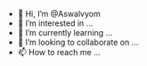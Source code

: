 - 👋 Hi, I’m @Aswalvyom
- 👀 I’m interested in ...
- 🌱 I’m currently learning ...
- 💞️ I’m looking to collaborate on ...
- 📫 How to reach me ...

<!---
Aswalvyom/Aswalvyom is a ✨ special ✨ repository because its `README.md` (this file) appears on your GitHub profile.
You can click the Preview link to take a look at your changes.

